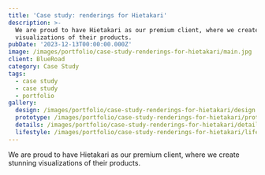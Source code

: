 ```yaml
---
title: 'Case study: renderings for Hietakari'
description: >-
  We are proud to have Hietakari as our premium client, where we create stunning
  visualizations of their products.
pubDate: '2023-12-13T00:00:00.000Z'
image: /images/portfolio/case-study-renderings-for-hietakari/main.jpg
client: BlueRoad
category: Case Study
tags:
  - case study
  - case study
  - portfolio
gallery:
  design: /images/portfolio/case-study-renderings-for-hietakari/design.jpg
  prototype: /images/portfolio/case-study-renderings-for-hietakari/prototype.jpg
  details: /images/portfolio/case-study-renderings-for-hietakari/details.jpg
  lifestyle: /images/portfolio/case-study-renderings-for-hietakari/lifestyle.jpg
---
```


We are proud to have Hietakari as our premium client, where we create stunning visualizations of their products.
